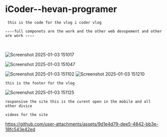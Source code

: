 # iCoder--hevan-programer
``` this is the code for the vlog i coder vlog```
 <br>
 ```
✧✧✧✧full componets are the work and the other web devopement and other are work ✧✧✧✧
```
<br>
 
![Screenshot 2025-01-03 151017](https://github.com/user-attachments/assets/9f2d3ec1-260f-40e2-b4d1-d123c23c7498)

![Screenshot 2025-01-03 151047](https://github.com/user-attachments/assets/dd2d8e3e-be49-4e24-a607-51708297bf8d)

![Screenshot 2025-01-03 151102](https://github.com/user-attachments/assets/29ba2dc0-16a9-4e58-bb53-202c0d046651)
![Screenshot 2025-01-03 151210](https://github.com/user-attachments/assets/9fd89cbc-07c0-46a0-a934-4e11c43607c2)
```
this is the footer for the vlog
```
![Screenshot 2025-01-03 151125](https://github.com/user-attachments/assets/6a7d838c-3fec-44d8-bf04-fdb53912a955)

```
responsive the site this is the curent open in the mobile and all other divice
```
```
videos for the site 
```
https://github.com/user-attachments/assets/9d1e4d79-dee5-4842-bb3e-18fc543e42ed





